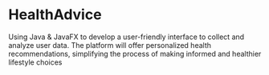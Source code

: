 # HealthAdvice
Using Java &amp; JavaFX to develop a user-friendly interface to collect and analyze user data. The platform will offer personalized health recommendations, simplifying the process of making informed and healthier lifestyle choices
